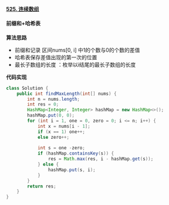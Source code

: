 #### [525. 连续数组](https://leetcode-cn.com/problems/contiguous-array/)



#### 前缀和+哈希表



**算法思路**

- 前缀和记录 区间nums[0, i] 中1的个数与0的个数的差值
- 哈希表保存差值出现的第一次的位置
- 最长子数组的长度 ：枚举以i结尾的最长子数组的长度



**代码实现**

```java
class Solution {
    public int findMaxLength(int[] nums) {
        int n = nums.length;
        int res = 0;
        HashMap<Integer, Integer> hashMap = new HashMap<>();
        hashMap.put(0, 0);
        for (int i = 1, one = 0, zero = 0; i <= n; i++) {
            int x = nums[i - 1];
            if (x == 1) one++;
            else zero++;
            
            int s = one -zero;
            if (hashMap.containsKey(s)) {
                res = Math.max(res, i - hashMap.get(s));
            } else {
                hashMap.put(s, i);
            }
        }
        return res;
    }
}
```









